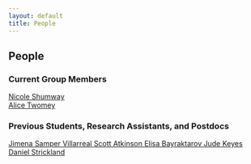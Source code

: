```yaml
---
layout: default
title: People
---
```


## People  

### Current Group Members 
<a href ="https://sees.uq.edu.au/profile/4554/nicole-shumway" target="_blank">Nicole Shumway </a>  
<a href ="https://www.linkedin.com/in/alice-twomey-55378038/" target="_blank">Alice Twomey </a>   

### Previous Students, Research Assistants, and Postdocs 
<a href ="http://www.cimar.ucr.ac.cr/en/staff/scientists/jimena-samper-villarreal,-phd.html" target="_blank">Jimena Samper Villarreal </a>
<a href ="http://possinghamlab.org/people-new/all-lab-members/567-scott-atkinson.html">Scott Atkinson </a>
<a href ="http://possinghamlab.org/people-new/all-lab-members/553-elisa-bayraktarov.html">Elisa Bayraktarov </a>
<a href ="http://https://uq.academia.edu/JudeKeyse">Jude Keyes </a>
<a href ="http://www.web.uwa.edu.au/__data/assets/pdf_file/0011/1637552/Strickland_2010.pdf">Daniel Strickland </a>

